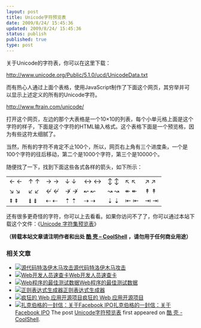 ```yaml
---
layout: post
title: Unicode字符预览表
date: 2009/8/24/ 15:45:36
updated: 2009/8/24/ 15:45:36
status: publish
published: true
type: post
---
```


关于Unicode的字符表，你可以在这里下载：


<http://www.unicode.org/Public/5.1.0/ucd/UnicodeData.txt>


而有热心人通过上面个表格，使用JavaScript制作了下面这个网页，其穷举并可以显示上述定义的所有的Unicode字符。


<http://www.ftrain.com/unicode/>


打开这个网页，左边的那个大表格是一个10×10的列表，每个小单元格上面是这个字符的样子，下面是这个字符的HTML输入格式。这个表格下面是一个预览格，因为有些这符太细腻了。



当然，所有的字符不肯定不止100个，所以，网页右上角有三个进度条，一个是100个字符的往后移动，第二个是1000个字符，第三个是10000个。


随便找了一下，找到下面这些各式各样的箭头，如下所示：




|  |  |  |  |  |  |  |  |
| --- | --- | --- | --- | --- | --- | --- | --- |
| ← &#8592; | ↑ &#8593; | → &#8594; | ↓ &#8595; | ↔ &#8596; | ↕ &#8597; | ↖ &#8598; | ↗ &#8599; |
| ↘ &#8600; | ↙ &#8601; | ↚ &#8602; | ↛ &#8603; | ↜ &#8604; | ↝ &#8605; | ↞ &#8606; | ↟ &#8607; |
| ⇞ &#8670; | ⇟ &#8671; | ⇠ &#8672; | ⇡ &#8673; | ⇢ &#8674; | ⇣ &#8675; | ⇤ &#8676; | ⇥ &#8677; |


还有很多更奇怪的字符，你可以上去看看。如果你访问不了了，你可以通过本站下载这个文件：《[Unicode 字符集预览表](https://coolshell.cn/wp-content/uploads/2009/08/Unicode-table.htm)》




**（转载本站文章请注明作者和出处 [酷 壳 – CoolShell](https://coolshell.cn/) ，请勿用于任何商业用途）**



### 相关文章

* [![源代码特洛伊木马攻击](https://coolshell.cn/wp-content/uploads/2021/11/il_340x270_pggv-150x150.jpg)](https://coolshell.cn/articles/21649.html)[源代码特洛伊木马攻击](https://coolshell.cn/articles/21649.html)
* [![Web开发人员速查卡](https://coolshell.cn/wp-content/uploads/2011/02/1128-150x150.jpg)](https://coolshell.cn/articles/3684.html)[Web开发人员速查卡](https://coolshell.cn/articles/3684.html)
* [![Web程序的最佳测试数据](https://coolshell.cn/wp-content/plugins/wordpress-23-related-posts-plugin/static/thumbs/9.jpg)](https://coolshell.cn/articles/1957.html)[Web程序的最佳测试数据](https://coolshell.cn/articles/1957.html)
* [![正则表达式生成器](https://coolshell.cn/wp-content/plugins/wordpress-23-related-posts-plugin/static/thumbs/8.jpg)](https://coolshell.cn/articles/1830.html)[正则表达式生成器](https://coolshell.cn/articles/1830.html)
* [![疯狂的 Web 应用开源项目](https://coolshell.cn/wp-content/plugins/wordpress-23-related-posts-plugin/static/thumbs/18.jpg)](https://coolshell.cn/articles/5132.html)[疯狂的 Web 应用开源项目](https://coolshell.cn/articles/5132.html)
* [![扎克伯格的一封信：关于Facebook IPO](https://coolshell.cn/wp-content/plugins/wordpress-23-related-posts-plugin/static/thumbs/15.jpg)](https://coolshell.cn/articles/7448.html)[扎克伯格的一封信：关于Facebook IPO](https://coolshell.cn/articles/7448.html)
The post [Unicode字符预览表](https://coolshell.cn/articles/1331.html) first appeared on [酷 壳 - CoolShell](https://coolshell.cn).
